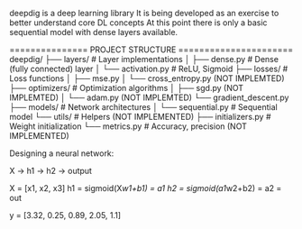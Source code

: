 deepdig is a deep learning library
It is being developed as an exercise to better understand core DL concepts
At this point there is only a basic sequential model with dense layers available.

=============== PROJECT STRUCTURE ======================
deepdig/
├── layers/           # Layer implementations
│   ├── dense.py      # Dense (fully connected) layer
│   └── activation.py # ReLU, Sigmoid
├── losses/           # Loss functions
│   ├── mse.py
│   └── cross_entropy.py (NOT IMPLEMTED)
├── optimizers/       # Optimization algorithms
│   ├── sgd.py        (NOT IMPLEMTED)
│   └── adam.py       (NOT IMPLEMTED) 
    └── gradient_descent.py 
├── models/           # Network architectures
│   └── sequential.py # Sequential model
└── utils/            # Helpers (NOT IMPLEMENTED)
    ├── initializers.py # Weight initialization
    └── metrics.py     # Accuracy, precision (NOT IMPLEMENTED)


Designing a neural network:

X -> h1 -> h2 -> output

X = [x1, x2, x3]
h1 = sigmoid(X*w1+b1) = a1
h2 = sigmoid(a1*w2+b2) = a2 = out

y = [3.32, 0.25, 0.89, 2.05, 1.1]

    
